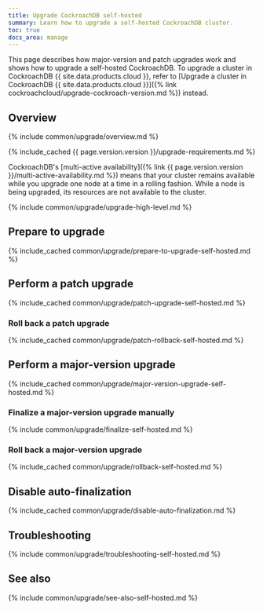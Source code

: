 ```yaml
---
title: Upgrade CockroachDB self-hosted
summary: Learn how to upgrade a self-hosted CockroachDB cluster.
toc: true
docs_area: manage
---
```


This page describes how major-version and patch upgrades work and shows how to upgrade a self-hosted CockroachDB. To upgrade a cluster in CockroachDB {{ site.data.products.cloud }}, refer to [Upgrade a cluster in CockroachDB {{ site.data.products.cloud }}]({% link cockroachcloud/upgrade-cockroach-version.md %}) instead.

## Overview

{% include common/upgrade/overview.md %}

{% include_cached {{ page.version.version }}/upgrade-requirements.md %}

CockroachDB's [multi-active availability]({% link {{ page.version.version }}/multi-active-availability.md %}) means that your cluster remains available while you upgrade one node at a time in a rolling fashion. While a node is being upgraded, its resources are not available to the cluster.

{% include common/upgrade/upgrade-high-level.md %}

## Prepare to upgrade

{% include_cached common/upgrade/prepare-to-upgrade-self-hosted.md %}

## Perform a patch upgrade

{% include_cached common/upgrade/patch-upgrade-self-hosted.md %}

### Roll back a patch upgrade

{% include_cached common/upgrade/patch-rollback-self-hosted.md %}

## Perform a major-version upgrade

{% include_cached common/upgrade/major-version-upgrade-self-hosted.md %}

### Finalize a major-version upgrade manually

{% include common/upgrade/finalize-self-hosted.md %}

### Roll back a major-version upgrade

{% include_cached common/upgrade/rollback-self-hosted.md %}

## Disable auto-finalization

{% include_cached common/upgrade/disable-auto-finalization.md %}

## Troubleshooting

{% include common/upgrade/troubleshooting-self-hosted.md %}

## See also

{% include common/upgrade/see-also-self-hosted.md %}
